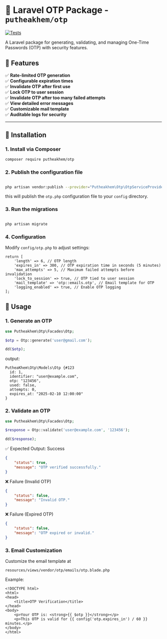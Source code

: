 # 🚀 Laravel OTP Package - `putheakhem/otp`

[![Tests](https://github.com/putheakhem/otp/actions/workflows/tests.yml/badge.svg)](https://github.com/putheakhem/otp/actions/workflows/tests.yml)

A Laravel package for generating, validating, and managing One-Time Passwords (OTP) with security features.
## 📌 Features
✅ **Rate-limited OTP generation**  
✅ **Configurable expiration times**  
✅ **Invalidate OTP after first use**  
✅ **Lock OTP to user session**  
✅ **Invalidate OTP after too many failed attempts**  
✅ **View detailed error messages**  
✅ **Customizable mail template**  
✅ **Auditable logs for security**

---

## 🔧 Installation

### **1. Install via Composer**
```bash
composer require putheakhem/otp
```

### **2. Publish the configuration file**
```bash

php artisan vendor:publish --provider="Putheakhem\Otp\OtpServiceProvider" --tag="config"
```
this will publish the `otp.php` configuration file to your `config` directory.

### **3. Run the migrations**
```bash

php artisan migrate
```

### **4. Configuration** 
Modify `config/otp.php` to adjust settings:

```shell
return [
    'length' => 6, // OTP length
    'expires_in' => 300, // OTP expiration time in seconds (5 minutes)
    'max_attempts' => 5, // Maximum failed attempts before invalidation
    'lock_to_session' => true, // OTP tied to user session
    'mail_template' => 'otp::emails.otp', // Email template for OTP
    'logging_enabled' => true, // Enable OTP logging
];
```

## 🚀 Usage

### **1. Generate an OTP**
```php
use Putheakhem\Otp\Facades\Otp;

$otp = Otp::generate('user@gmail.com');

dd($otp);
``` 
output:
```shell
PutheaKhem\Otp\Models\Otp {#123
  id: 1,
  identifier: "user@example.com",
  otp: "123456",
  used: false,
  attempts: 0,
  expires_at: "2025-02-10 12:00:00"
}
```

### **2. Validate an OTP**

```php
use Putheakhem\Otp\Facades\Otp;

$response = Otp::validate('user@example.com', '123456');

dd($response);
```

✅ Expected Output: Success
```json
{
    "status": true,
    "message": "OTP verified successfully."
}
```

❌ Failure (Invalid OTP)
```json
{
    "status": false,
    "message": "Invalid OTP."
}
```

❌ Failure (Expired OTP)
```json
{
    "status": false,
    "message": "OTP expired or invalid."
}
```

### **3. Email Customization**

Customize the email template at
```shell
resources/views/vendor/otp/emails/otp.blade.php
```
Example:
```blade
<!DOCTYPE html>
<html>
<head>
    <title>OTP Verification</title>
</head>
<body>
    <p>Your OTP is: <strong>{{ $otp }}</strong></p>
    <p>This OTP is valid for {{ config('otp.expires_in') / 60 }} minutes.</p>
</body>
</html>
```